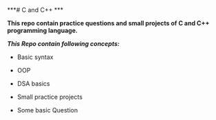***# C and C++ ***

**This repo contain practice questions and small projects of C and C++ programming language.**

***This Repo contain following concepts:***

- Basic syntax

-  OOP

-  DSA basics

-  Small practice projects

- Some basic Question
